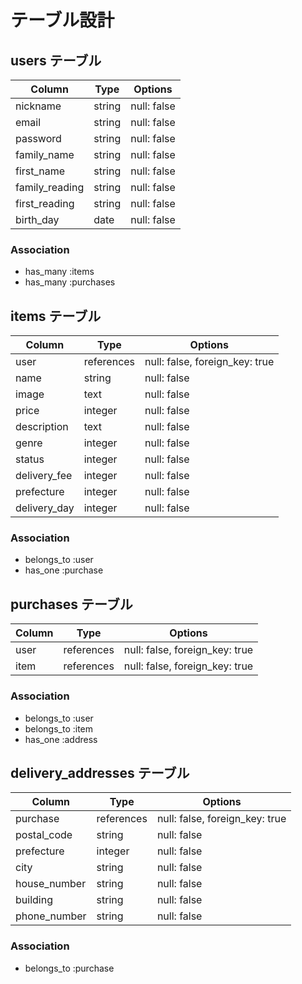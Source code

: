 # テーブル設計

## users テーブル

| Column         | Type    | Options     |
| -------------- | ------- | ----------- |
| nickname       | string  | null: false |
| email          | string  | null: false |
| password       | string  | null: false |
| family_name    | string  | null: false |
| first_name     | string  | null: false |
| family_reading | string  | null: false |
| first_reading  | string  | null: false |
| birth_day      | date    | null: false |
### Association

- has_many :items
- has_many :purchases

## items テーブル

| Column       | Type       | Options                        |
| ------------ | ---------- | ------------------------------ |
| user         | references | null: false, foreign_key: true |
| name         | string     | null: false                    |
| image        | text       | null: false                    |
| price        | integer    | null: false                    |
| description  | text       | null: false                    |
| genre        | integer    | null: false                    |
| status       | integer    | null: false                    |
| delivery_fee | integer    | null: false                    |
| prefecture   | integer    | null: false                    |
| delivery_day | integer    | null: false                    |

### Association

- belongs_to :user
- has_one :purchase

## purchases テーブル

| Column | Type       | Options                        |
| ------ | ---------- | ------------------------------ |
| user   | references | null: false, foreign_key: true |
| item   | references | null: false, foreign_key: true |

### Association

- belongs_to :user
- belongs_to :item
- has_one :address

## delivery_addresses テーブル

| Column       | Type       | Options                        |
| ------------ | ---------- | ------------------------------ |
| purchase     | references | null: false, foreign_key: true |
| postal_code  | string     | null: false                    |
| prefecture   | integer    | null: false                    |
| city         | string     | null: false                    |
| house_number | string     | null: false                    |
| building     | string     | null: false                    |
| phone_number | string     | null: false                    |


### Association

- belongs_to :purchase